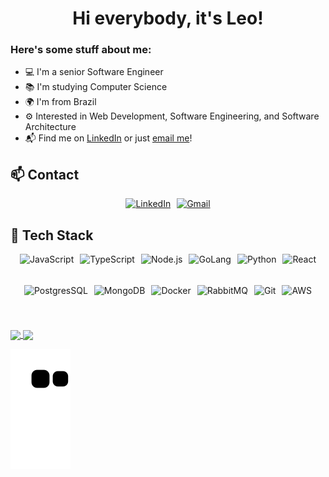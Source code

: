 <h1 align="center">Hi everybody, it's Leo!</h1>

### Here's some stuff about me:

- 💻 I'm a senior Software Engineer
- 📚 I'm studying Computer Science
- 🌍 I'm from Brazil
- ⚙️ Interested in Web Development, Software Engineering, and Software Architecture
- 📬 Find me on [LinkedIn](https://www.linkedin.com/in/leonardo-teixeira-c%C3%A2ndido-286065191/?locale=en_US) or just [email me](mailto:leonardo.leotc@gmail.com)!

## 📫 Contact
<div align="center" style="display: flex; justify-content: center; gap: 10px; flex-wrap: wrap;">
  <a href="https://www.linkedin.com/in/leonardo-teixeira-c%C3%A2ndido-286065191/?locale=en_US" target="_blank">
    <img src="https://img.shields.io/badge/LinkedIn-0077B5?style=for-the-badge&logo=linkedin&logoColor=white" alt="LinkedIn">
  </a>
  
  <a href="mailto:leonardo.leotc@gmail.com" target="_blank">
    <img src="https://img.shields.io/badge/Gmail-D14836?style=for-the-badge&logo=gmail&logoColor=white" alt="Gmail">
  </a>
</div>

## 🧰 Tech Stack
<div align="center" style="display: flex; justify-content: center; gap: 10px; flex-wrap: wrap;">
  <img src="https://cdn.jsdelivr.net/gh/devicons/devicon/icons/javascript/javascript-original.svg" height="40" alt="JavaScript" /> 

  <img src="https://cdn.jsdelivr.net/gh/devicons/devicon/icons/typescript/typescript-original.svg" height="40" alt="TypeScript" /> 
  
  <img src="https://cdn.jsdelivr.net/gh/devicons/devicon@latest/icons/nodejs/nodejs-original-wordmark.svg" height="40" alt="Node.js" /> 

  <img src="https://cdn.jsdelivr.net/gh/devicons/devicon@latest/icons/go/go-original.svg" height="40" alt="GoLang" /> 

  <img src="https://cdn.jsdelivr.net/gh/devicons/devicon@latest/icons/python/python-original.svg" height="40" alt="Python" /> 
  
  <img src="https://cdn.jsdelivr.net/gh/devicons/devicon/icons/react/react-original.svg" height="40" alt="React" /> 
  
  <img src="https://cdn.jsdelivr.net/gh/devicons/devicon@latest/icons/postgresql/postgresql-original.svg" height="40" alt="PostgresSQL" /> 

  <img src="https://cdn.jsdelivr.net/gh/devicons/devicon/icons/mongodb/mongodb-original.svg" height="40" alt="MongoDB" />
  
  <img src="https://cdn.jsdelivr.net/gh/devicons/devicon/icons/docker/docker-original.svg" height="40" alt="Docker" /> 
  
  <img src="https://cdn.jsdelivr.net/gh/devicons/devicon/icons/rabbitmq/rabbitmq-original.svg" height="40" alt="RabbitMQ" /> 
  
  <img src="https://cdn.jsdelivr.net/gh/devicons/devicon/icons/git/git-original.svg" height="40" alt="Git" /> 

  <img src="https://cdn.jsdelivr.net/gh/devicons/devicon@latest/icons/amazonwebservices/amazonwebservices-plain-wordmark.svg" height="40" alt="AWS" />
</div>

##

<a href=https://github.com/DevLeoo>
  <img align="center" height="160em" src="https://github-readme-stats.vercel.app/api?username=DevLeoo&custom_title=My%20GIthub%20Stats%21&theme=github_dark&count_private=true&include_all_commits=true&show_icons=true" />
  <img align="center" height="160em" src="https://github-readme-stats.vercel.app/api/top-langs/?username=DevLeoo&custom_title=Which%20languages%20I%20use%20the%20most%3F&theme=github_dark&hide=ampl,tex&layout=compact&langs_count=6" />
</a>

![Snake animation](https://github.com/kaiogerhardt/kaiogerhardt/blob/output/github-contribution-grid-snake.svg)
